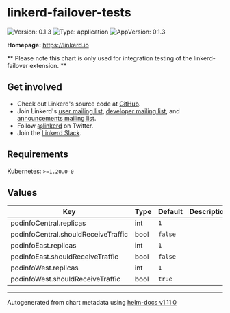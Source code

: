 <!-- markdownlint-disable -->
# linkerd-failover-tests

![Version: 0.1.3](https://img.shields.io/badge/Version-0.1.3-informational?style=flat-square)
![Type: application](https://img.shields.io/badge/Type-application-informational?style=flat-square)
![AppVersion: 0.1.3](https://img.shields.io/badge/AppVersion-0.1.3-informational?style=flat-square)

**Homepage:** <https://linkerd.io>

** Please note this chart is only used for integration testing of the linkerd-failover extension. **

## Get involved

* Check out Linkerd's source code at [GitHub][linkerd2].
* Join Linkerd's [user mailing list][linkerd-users], [developer mailing
  list][linkerd-dev], and [announcements mailing list][linkerd-announce].
* Follow [@linkerd][twitter] on Twitter.
* Join the [Linkerd Slack][slack].

[cncf]: https://www.cncf.io/
[getting-started]: https://linkerd.io/2/getting-started/
[linkerd2]: https://github.com/linkerd/linkerd2
[linkerd-announce]: https://lists.cncf.io/g/cncf-linkerd-announce
[linkerd-dev]: https://lists.cncf.io/g/cncf-linkerd-dev
[linkerd-docs]: https://linkerd.io/2/overview/
[linkerd-users]: https://lists.cncf.io/g/cncf-linkerd-users
[slack]: http://slack.linkerd.io
[twitter]: https://twitter.com/linkerd

## Requirements

Kubernetes: `>=1.20.0-0`

## Values

| Key | Type | Default | Description |
|-----|------|---------|-------------|
| podinfoCentral.replicas | int | `1` |  |
| podinfoCentral.shouldReceiveTraffic | bool | `false` |  |
| podinfoEast.replicas | int | `1` |  |
| podinfoEast.shouldReceiveTraffic | bool | `false` |  |
| podinfoWest.replicas | int | `1` |  |
| podinfoWest.shouldReceiveTraffic | bool | `true` |  |

----------------------------------------------
Autogenerated from chart metadata using [helm-docs v1.11.0](https://github.com/norwoodj/helm-docs/releases/v1.11.0)

